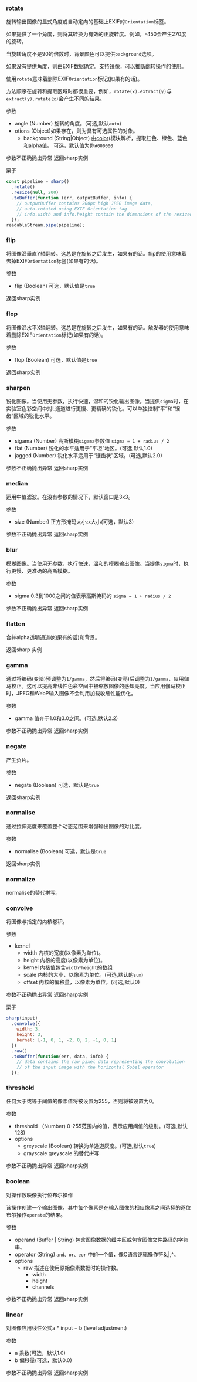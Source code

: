 ### rotate
旋转输出图像的显式角度或自动定向的基础上EXIF的`Orientation`标签。

如果提供了一个角度，则将其转换为有效的正旋转度。例如，-450会产生270度的旋转。

当旋转角度不是90的倍数时，背景颜色可以提供`background`选项。

如果没有提供角度，则由EXIF数据确定。支持镜像，可以推断翻转操作的使用。

使用`rotate`意味着删除EXIF`Orientation`标记(如果有的话)。

方法顺序在旋转和提取区域时都很重要，例如，`rotate(x).extract(y)`与`extract(y).rotate(x)`会产生不同的结果。

参数
* angle (Number) 旋转的角度。(可选,默认`auto`)
* otions (Object)如果存在，则为具有可选属性的对象。
    * background (String|Object) 由[color](https://www.npmjs.org/package/color)(模块解析，提取红色、绿色、蓝色和alpha值。 可选，默认值为你`#000000`

参数不正确抛出异常 返回sharp实例

栗子
```js
const pipeline = sharp()
  .rotate()
  .resize(null, 200)
  .toBuffer(function (err, outputBuffer, info) {
    // outputBuffer contains 200px high JPEG image data,
    // auto-rotated using EXIF Orientation tag
    // info.width and info.height contain the dimensions of the resized image
  });
readableStream.pipe(pipeline);
```


### flip 

将图像沿垂直Y轴翻转。这总是在旋转之后发生，如果有的话。flip的使用意味着去掉EXIF`Orientation`标签(如果有的话)。

参数
* flip (Boolean) 可选，默认值是`true`

返回sharp实例


### flop

将图像沿水平X轴翻转。这总是在旋转之后发生，如果有的话。触发器的使用意味着删除EXIF`Orientation`标记(如果有的话)。

参数
* flop (Boolean) 可选，默认值是`true`

返回sharp实例


### sharpen 

锐化图像。当使用无参数，执行快速，温和的锐化输出图像。当提供`sigma`时，在实验室色彩空间中对L通道进行更慢、更精确的锐化。可以单独控制“平”和“锯齿”区域的锐化水平。

参数

* sigama (Number)  高斯模糊`sigama`参数值  `sigma = 1 + radius / 2`
* flat (Number) 锐化的水平适用于“平坦”地区。(可选,默认1.0)
* jagged (Number) 锐化水平适用于“锯齿状”区域。(可选,默认2.0)

参数不正确抛出异常 返回sharp实例


### median

运用中值滤波。在没有参数的情况下，默认窗口是3x3。

参数
* size (Number) 正方形掩码大小:x大小(可选，默认3)

参数不正确抛出异常 返回sharp实例

### blur

模糊图像。当使用无参数，执行快速，温和的模糊输出图像。当提供`sigma`时，执行更慢、更准确的高斯模糊。

参数
* sigma 0.3到1000之间的值表示高斯掩码的 `sigma = 1 + radius / 2`

参数不正确抛出异常 返回sharp实例


### flatten

合并alpha透明通道(如果有的话)和背景。

返回sharp 实例


### gamma

通过将编码(变暗)预调整为`1/gamma`，然后将编码(变亮)后调整为`1/gamma`，应用伽马校正。这可以提高非线性色彩空间中被缩放图像的感知亮度。当应用伽马校正时，JPEG和WebP输入图像不会利用加载收缩性能优化。

参数
* gamma 值介于1.0和3.0之间。(可选,默认2.2)


参数不正确抛出异常 返回sharp实例


### negate

产生负片。

参数
* negate (Boolean) 可选，默认是`true`

返回sharp实例


### normalise
通过拉伸亮度来覆盖整个动态范围来增强输出图像的对比度。

参数
* normalise (Boolean) 可选，默认是`true`

返回sharp实例


### normalize

normalise的替代拼写。


### convolve

将图像与指定的内核卷积。

参数
* kernel
    * width  内核的宽度(以像素为单位)。
    * height 内核的高度(以像素为单位)。
    * kernel 内核值包含`width*height`的数组
    * scale  内核的大小，以像素为单位。(可选,默认的`sum`)
    * offset 内核的偏移量，以像素为单位。(可选,默认0)

参数不正确抛出异常 返回sharp实例

栗子
```js
sharp(input)
  .convolve({
    width: 3,
    height: 3,
    kernel: [-1, 0, 1, -2, 0, 2, -1, 0, 1]
  })
  .raw()
  .toBuffer(function(err, data, info) {
    // data contains the raw pixel data representing the convolution
    // of the input image with the horizontal Sobel operator
  });
```


### threshold

任何大于或等于阈值的像素值将被设置为255，否则将被设置为0。

参数
* threshold （Number) 0-255范围内的值，表示应用阈值的级别。(可选,默认128)
* options
    * greyscale (Boolean) 转换为单通道灰度。(可选,默认`true`)
    * grayscale greyscale 的替代拼写

参数不正确抛出异常 返回sharp实例


### boolean

对操作数映像执行位布尔操作

该操作创建一个输出图像，其中每个像素是在输入图像的相应像素之间选择的逐位布尔操作`operate`的结果。

参数
* operand (Buffer | String) 包含图像数据的缓冲区或包含图像文件路径的字符串。
* operator (String) `and、or、eor` 中的一个值，像C语言逻辑操作符&,|,^。
* options
    * raw 描述在使用原始像素数据时的操作数。
        * width
        * height 
        * channels 

参数不正确抛出异常 返回sharp实例


### linear

对图像应用线性公式a * input + b (level adjustment)

参数
* a 乘数(可选，默认1.0)
* b 偏移量(可选，默认0.0)

参数不正确抛出异常 返回sharp实例
